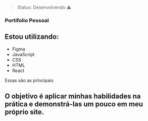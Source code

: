 
> Status: Desenvolvendo ⚠️
### Portifolio Pessoal

## Estou utilizando:

+ Figma 
+ JavaScript
+ CSS
+ HTML
+ React

Essas são as principais

## O objetivo é aplicar minhas habilidades na prática e demonstrá-las um pouco em meu próprio site.
